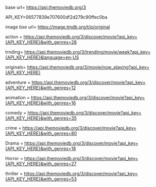 
base url= https://api.themoviedb.org/3

API_KEY=06577839e707600df2d279c90ffec0ba

image bse url= https://image.tmdb.org/t/p/original

action = https://api.themoviedb.org/3/discover/movie?api_key={API_KEY_HERE}&with_genres=28 

trnding= https://api.themoviedb.org/3/trending/movie/week?api_key={API_KEY_HERE}&language=en-US

originals= https://api.themoviedb.org/3/movie/now_playing?api_key={API_KEY_HERE}

adventure = https://api.themoviedb.org/3/discover/movie?api_key={API_KEY_HERE}&with_genres=12

animation = https://api.themoviedb.org/3/discover/movie?api_key={API_KEY_HERE}&with_genres=16

comedy = https://api.themoviedb.org/3/discover/movie?api_key={API_KEY_HERE}&with_genres=35

crime = https://api.themoviedb.org/3/discover/movie?api_key={API_KEY_HERE}&with_genres=80

Drama = https://api.themoviedb.org/3/discover/movie?api_key={API_KEY_HERE}&with_genres=18

Horror = https://api.themoviedb.org/3/discover/movie?api_key={API_KEY_HERE}&with_genres=27

thriller = https://api.themoviedb.org/3/discover/movie?api_key={API_KEY_HERE}&with_genres=53